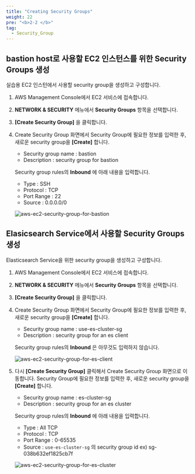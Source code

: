 ```yaml
---
title: "Creating Security Groups"
weight: 22
pre: "<b>2-2 </b>"
tag:
  - Security_Group
---
```


## bastion host로 사용할 EC2 인스턴스를 위한 Security Groups 생성
실습용 EC2 인스턴에서 사용할 security group을 생성하고 구성합니다.

1. AWS Management Console에서 EC2 서비스에 접속합니다.
2. **NETWORK & SECURITY** 메뉴에서 **Security Groups** 항목을 선택합니다.
3. **\[Create Security Group\]** 을 클릭합니다.
4. Create Security Group 화면에서 Security Group에 필요한 정보를 입력한 후, 새로운 security group을  **\[Create\]** 합니다.
    + Security group name : bastion
    + Description : security group for bastion
 
    Security group rules의 **Inbound** 에 아래 내용을 입력합니다.
    + Type : SSH
    + Protocol : TCP
    + Port Range : 22
    + Source : 0.0.0.0/0

    ![aws-ec2-security-group-for-bastion](/analytics-on-aws/images/aws-ec2-security-group-for-bastion.png)

## Elasicsearch Service에서 사용할 Security Groups 생성
Elasticsearch Service을 위한 security group을 생성하고 구성합니다.
1. AWS Management Console에서 EC2 서비스에 접속합니다.
2. **NETWORK & SECURITY** 메뉴에서 **Security Groups** 항목을 선택합니다.
3. **\[Create Security Group\]** 을 클릭합니다.
4. Create Security Group 화면에서 Security Group에 필요한 정보를 입력한 후, 새로운 security group을  **\[Create\]** 합니다.
    + Security group name : use-es-cluster-sg
    + Description : security group for an es client

    Security group rules의 **Inbound** 은 아무것도 입력하지 않습니다.
    
    ![aws-ec2-security-group-for-es-client](/analytics-on-aws/images/aws-ec2-security-group-for-es-client.png)
5. 다시 **\[Create Security Group\]** 클릭해서 Create Security Group 화면으로 이동합니다.
Security Group에 필요한 정보를 입력한 후, 새로운 security group을 **\[Create\]** 합니다.
    + Security group name : es-cluster-sg
    + Description : security group for an es cluster
 
    Security group rules의 **Inbound** 에 아래 내용을 입력합니다.
    + Type : All TCP
    + Protocol : TCP
    + Port Range : 0-65535
    + Source : `use-es-cluster-sg` 의 security group id ex) sg-038b632ef1825cb7f

     ![aws-ec2-security-group-for-es-cluster](/analytics-on-aws/images/aws-ec2-security-group-for-es-cluster.png)

